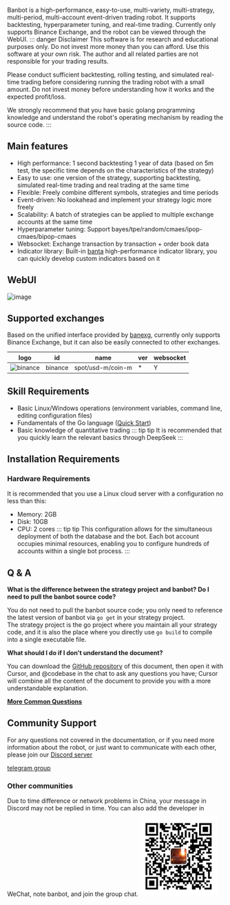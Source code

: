 Banbot is a high-performance, easy-to-use, multi-variety, multi-strategy, multi-period, multi-account event-driven trading robot. It supports backtesting, hyperparameter tuning, and real-time trading.
Currently only supports Binance Exchange, and the robot can be viewed through the WebUI.
::: danger Disclaimer
This software is for research and educational purposes only. Do not invest more money than you can afford. Use this software at your own risk. The author and all related parties are not responsible for your trading results.

Please conduct sufficient backtesting, rolling testing, and simulated real-time trading before considering running the trading robot with a small amount. Do not invest money before understanding how it works and the expected profit/loss.

We strongly recommend that you have basic golang programming knowledge and understand the robot's operating mechanism by reading the source code.
:::

## Main features
* High performance: 1 second backtesting 1 year of data (based on 5m test, the specific time depends on the characteristics of the strategy)
* Easy to use: one version of the strategy, supporting backtesting, simulated real-time trading and real trading at the same time
* Flexible: Freely combine different symbols, strategies and time periods
* Event-driven: No lookahead and implement your strategy logic more freely
* Scalability: A batch of strategies can be applied to multiple exchange accounts at the same time
* Hyperparameter tuning: Support bayes/tpe/random/cmaes/ipop-cmaes/bipop-cmaes
* Websocket: Exchange transaction by transaction + order book data
* Indicator library: Built-in [banta](https://github.com/banbox/banta) high-performance indicator library, you can quickly develop custom indicators based on it

## WebUI
![image](https://www.banbot.site/uidev.gif)

## Supported exchanges
Based on the unified interface provided by [banexg](https://github.com/banbox/banexg), currently only supports Binance Exchange, but it can also be easily connected to other exchanges.

| logo                                                                                                            | id      | name              | ver | websocket |
|-----------------------------------------------------------------------------------------------------------------|---------|-------------------|-----|-----------|
| ![binance](https://user-images.githubusercontent.com/1294454/29604020-d5483cdc-87ee-11e7-94c7-d1a8d9169293.jpg) | binance | spot/usd-m/coin-m | *   | Y         |

## Skill Requirements
* Basic Linux/Windows operations (environment variables, command line, editing configuration files)
* Fundamentals of the Go language ([Quick Start](https://go.dev/tour/welcome/2))
* Basic knowledge of quantitative trading
::: tip tip
It is recommended that you quickly learn the relevant basics through DeepSeek
:::

## Installation Requirements
### Hardware Requirements
It is recommended that you use a Linux cloud server with a configuration no less than this:
* Memory: 2GB
* Disk: 10GB
* CPU: 2 cores
::: tip tip
This configuration allows for the simultaneous deployment of both the database and the bot. Each bot account occupies minimal resources, enabling you to configure hundreds of accounts within a single bot process.
:::

## Q & A
**What is the difference between the strategy project and banbot? Do I need to pull the banbot source code?**

You do not need to pull the banbot source code; you only need to reference the latest version of banbot via `go get` in your strategy project.  
The strategy project is the go project where you maintain all your strategy code, and it is also the place where you directly use `go build` to compile into a single executable file.

**What should I do if I don't understand the document?**

You can download the [GitHub repository](https://github.com/banbox/bandoc/) of this document, then open it with Cursor, and @codebase in the chat to ask any questions you have; Cursor will combine all the content of the document to provide you with a more understandable explanation.

**[More Common Questions](./faq.md)**

## Community Support
For any questions not covered in the documentation, or if you need more information about the robot, or just want to communicate with each other, 
please join our [Discord server](https://discord.com/invite/XXjA8ctqga)

[telegram group](https://t.me/banbot_quant)

### Other communities
Due to time difference or network problems in China, your message in Discord may not be replied in time. You can also add the developer in WeChat, note banbot, and join the group chat.
<img style="width:180px;margin-top:10px" src="/img/wechat.jpg"/>
